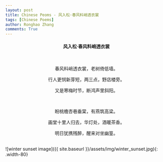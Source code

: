 ```yaml
---
layout: post
title: Chinese Peoms - 风入松·春风料峭透衣裳
tags: [Chinese Poems]
author: Ronghao Zhang
comments: True 
---
```


<div align = "center">
    
</div>

<div align = "center">
    <h4>风入松·春风料峭透衣裳</h4>
    <br>
    <p>春风料峭透衣裳，老树倚低墙。</p>
    <p>行人更悯新芽短，两三点，野店楼旁。</p>
    <p>又是寒梅时节，断鸿声里斜阳。</p>
    <br>
    <p>盼桃檐杏巷垂棠，有燕筑高梁。</p>
    <p>画堂十里人归去，华灯处，酒暖茶香。</p>
    <p>明日犹携残醉，醒来对坐幽篁。</p>
</div>
<br>
![winter sunset image]({{ site.baseurl }}/assets/img/winter_sunset.jpg){: .width-80}